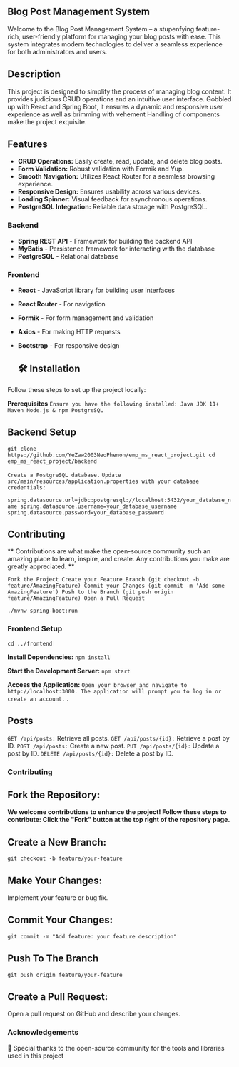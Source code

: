 ## Blog Post Management System
Welcome to the Blog Post Management System – a stupenfying feature-rich, user-friendly platform for managing your blog posts with ease.
This system integrates modern technologies to deliver a seamless experience for both administrators and users.

## Description
This project is designed to simplify the process of managing blog content.
It provides judicious CRUD operations and an intuitive user interface.
Gobbled up with React and Spring Boot, it ensures a dynamic and responsive user experience as well as brimming with vehement Handling of components make the project exquisite.

## Features
- **CRUD Operations:** Easily create, read, update, and delete blog posts.
- **Form Validation:** Robust validation with Formik and Yup.
- **Smooth Navigation:** Utilizes React Router for a seamless browsing experience.
- **Responsive Design:** Ensures usability across various devices.
- **Loading Spinner:** Visual feedback for asynchronous operations.
- **PostgreSQL Integration:** Reliable data storage with PostgreSQL.

### Backend

- **Spring REST API** - Framework for building the backend API
- **MyBatis** - Persistence framework for interacting with the database
- **PostgreSQL** - Relational database

### Frontend

- **React** - JavaScript library for building user interfaces
- **React Router** - For navigation
- **Formik** - For form management and validation
- **Axios** - For making HTTP requests
- **Bootstrap** - For responsive design

  ## 🛠️ Installation
Follow these steps to set up the project locally:

**Prerequisites**
``Ensure you have the following installed:
Java JDK 11+
Maven
Node.js & npm
PostgreSQL``

## Backend Setup 

``git clone https://github.com/YeZaw2003NeoPhenon/emp_ms_react_project.git
cd emp_ms_react_project/backend``

``Create a PostgreSQL database.``
``Update src/main/resources/application.properties with your database credentials:``

``
spring.datasource.url=jdbc:postgresql://localhost:5432/your_database_name
spring.datasource.username=your_database_username
spring.datasource.password=your_database_password
``

## Contributing ##

** Contributions are what make the open-source community such an amazing place to learn, inspire, and create. Any contributions you make are greatly appreciated. **

``Fork the Project
Create your Feature Branch (git checkout -b feature/AmazingFeature)
Commit your Changes (git commit -m 'Add some AmazingFeature')
Push to the Branch (git push origin feature/AmazingFeature)
Open a Pull Request``


```./mvnw spring-boot:run```

### Frontend Setup

```cd ../frontend```

**Install Dependencies:**
```npm install```

**Start the Development Server:**
```npm start```

**Access the Application:**
``Open your browser and navigate to http://localhost:3000.
The application will prompt you to log in or create an account.``
.

## Posts
``GET /api/posts:`` Retrieve all posts.
``GET /api/posts/{id}:`` Retrieve a post by ID.
``POST /api/posts:`` Create a new post.
``PUT /api/posts/{id}:`` Update a post by ID.
``DELETE /api/posts/{id}:`` Delete a post by ID.

### Contributing

## Fork the Repository:
**We welcome contributions to enhance the project! Follow these steps to contribute:
Click the "Fork" button at the top right of the repository page.**

## Create a New Branch:
```git checkout -b feature/your-feature```

## Make Your Changes:
Implement your feature or bug fix.

## Commit Your Changes:
```git commit -m "Add feature: your feature description"```

## Push To The Branch
```git push origin feature/your-feature```

## Create a Pull Request:
Open a pull request on GitHub and describe your changes.

### Acknowledgements
🙏
Special thanks to the open-source community for the tools and libraries used in this project

